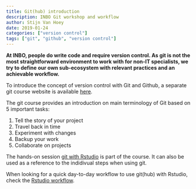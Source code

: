 ```yaml
---
title: Git(hub) introduction
description: INBO Git workshop and workflow
author: Stijn Van Hoey
date: 2019-01-24
categories: ["version control"]
tags: ["git", "github", "version control"]
---
```


**At INBO, people do write code and require version control. As git is not the most straightforward environment to 
work with for non-IT specialists, we try to define our own sub-ecosystem with relevant practices and an 
achievable workflow.**

To introduce the concept of version control with Git and Github, a separate git course website is 
available [here](https://inbo.github.io/git-course/index.html). 

The git course provides an introduction on main terminology of Git based on 5 important tasks:

1. Tell the story of your project
2. Travel back in time
3. Experiment with changes
4. Backup your work
5. Collaborate on projects

The hands-on session [git with Rstudio](https://inbo.github.io/git-course/course_rstudio.html) is 
part of the course. It can also be used as a reference to the indidivual steps when using git. 

When looking for a quick day-to-day workflow to use git(hub) with Rstudio, check the 
[Rstudio workflow](https://inbo.github.io/git-course/workflow_rstudio.html).
